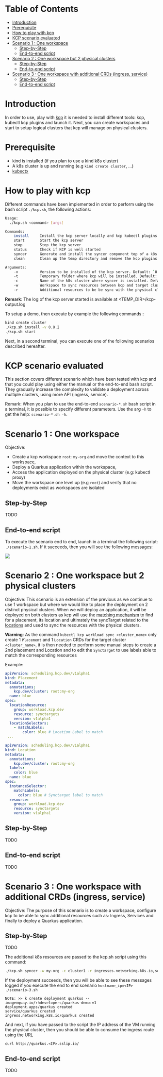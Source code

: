 Table of Contents
=================

* [Introduction](#introduction)
* [Prerequisite](#prerequisite)
* [How to play with kcp](#how-to-play-with-kcp)
* [KCP scenario evaluated](#kcp-scenario-evaluated)
* [Scenario 1 : One workspace](#scenario-1--one-workspace)
    * [Step-by-Step](#step-by-step)
    * [End-to-end script](#end-to-end-script)
* [Scenario 2 : One workspace but 2 physical clusters](#scenario-2--one-workspace-but-2-physical-clusters)
    * [Step-by-Step](#step-by-step-1)
    * [End-to-end script](#end-to-end-script-1)
* [Scenario 3 : One workspace with additional CRDs (ingress, service)](#scenario-3--one-workspace-with-additional-crds-ingress-service)
    * [Step-by-Step](#step-by-step-2)
    * [End-to-end script](#end-to-end-script-2)

# Introduction

In order to use, play with [kcp](https://github.com/kcp-dev/kcp) it is needed to install different tools: kcp, kubectl kcp plugins and launch it.
Next, you can create workspaces and start to setup logical clusters that kcp will manage on physical clusters.

# Prerequisite

- kind is installed (if you plan to use a kind k8s cluster)
- A k8s cluster is up and running (e.g `kind create cluster`, ...)
- [kubectx](https://github.com/ahmetb/kubectx)

# How to play with kcp

Different commands have been implemented in order to perform using the bash script `./kcp.sh`, the following actions:
```bash
Usage:
  ./kcp.sh <command> [args]

Commands:
    install     Install the kcp server locally and kcp kubectl plugins
    start       Start the kcp server
    stop        Stop the kcp server
    status      Check if KCP is well started
    syncer      Generate and install the syncer component top of a k8s cluster
    clean       Clean up the temp directory and remove the kcp plugins

Arguments:
    -v          Version to be installed of the kcp server. Default: `0.8.2`
    -t          Temporary folder where kcp will be installed. Default: `_tmp`
    -c          Name of the k8s cluster where syncer is installed. Default: `kind`
    -w          Workspace to sync resources between kcp and target cluster. Default: `root:my-org`
    -r          Additional resources to be be sync with the physical cluster.
```
**Remark**: The log of the kcp server started is available at <TEMP_DIR>/kcp-output.log

To setup a demo, then execute by example the following commands :
```bash
kind create cluster
./kcp.sh install -v 0.8.2
./kcp.sh start
```

Next, in a second terminal, you can execute one of the following scenarios described hereafter.

# KCP scenario evaluated

This section covers different scenario which have been tested with kcp and that you could play using either the manual or the end-to-end bash script.
They gradually increase the complexity to validate a deployment across multiple clusters, using more API (ingress, service).

Remark: When you plan to use the end-to-end `scenario-*.sh` bash script in a terminal, it is possible to specify different parameters.
Use the arg `-h` to get the help: `scenario-*.sh -h`.

# Scenario 1 : One workspace

Objective: 
- Create a kcp workspace `root:my-org` and move the context to this workspace, 
- Deploy a Quarkus application within the workspace, 
- Access the application deployed on the physical cluster (e.g: kubectl proxy)
- Move the workspace one level up (e.g `root`) and verify that no deployments exist as workspaces are isolated

## Step-by-Step

TODO

## End-to-end script

To execute the scenario end to end, launch in a terminal the following script: `./scenario-1.sh`. If it succeeds, then you will see the following messages:

![](img/demo_log.png)

# Scenario 2 : One workspace but 2 physical clusters

Objective: This scenario is an extension of the previous as we continue to use 1 workspace but where we would like to place the deployment on 2 distinct physical clusters. 
When we will deploy an application, it will be deployed on both clusters as kcp will use the [matching mechanism](https://github.com/kcp-dev/kcp/blob/main/pkg/apis/scheduling/v1alpha1/types_placement.go#L64-L67) to find for a placement,
its location and ultimately the syncTarget related to the [locations](https://github.com/kcp-dev/kcp/blob/main/pkg/apis/scheduling/v1alpha1/types_location.go#L32-L37) and used to sync the resources with the physical clusters.

**Warning**: As the command `kubectl kcp workload sync <cluster_name>` only create 1 `Placement` and 1 `Location` CRDs for the target cluster `<cluster_name>`,
it is then needed to perform some manual steps to create a 2nd placement and Location and to edit the `Synctarget` to use labels able to match the corresponding
resources

Example:

```yaml
apiVersion: scheduling.kcp.dev/v1alpha1
kind: Placement
metadata:
  annotations:
    kcp.dev/cluster: root:my-org
  name: blue
spec:
  locationResource:
    group: workload.kcp.dev
    resource: synctargets
    version: v1alpha1
  locationSelectors:
    - matchLabels:
        color: blue # Location Label to match
 ...       

apiVersion: scheduling.kcp.dev/v1alpha1
kind: Location
metadata:
  annotations:
    kcp.dev/cluster: root:my-org
  labels:
    color: blue
  name: blue
spec:
  instanceSelector:
    matchLabels:
      color: blue # Synctarget label to match
  resource:
    group: workload.kcp.dev
    resource: synctargets
    version: v1alpha1
```
## Step-by-Step
TODO

## End-to-end script

TODO

# Scenario 3 : One workspace with additional CRDs (ingress, service)

Objective: The purpose of this scenario is to create a workspace, configure kcp to be able to sync additional resources such as: Ingress, Services and finally to deploy a Quarkus application.

## Step-by-Step

TODO

The additional k8s resources are passed to the kcp.sh script using this command:
```bash
./kcp.sh syncer -w my-org -c cluster1 -r ingresses.networking.k8s.io,services
```
If the deployment succeeds, then you will be able to see these messages logged if you execute the end to end scenario `hostname_ip=<IP> ./scenario-3.sh`
```text
NOTE: >> k create deployment quarkus --image=quay.io/rhdevelopers/quarkus-demo:v1
deployment.apps/quarkus created
service/quarkus created
ingress.networking.k8s.io/quarkus created
```
And next, if you have passed to the script the IP address of the VM running the physical cluster, then you should be able to consume the ingress route using the URL
```text
curl http://quarkus.<IP>.sslip.io/
```

## End-to-end script

TODO
